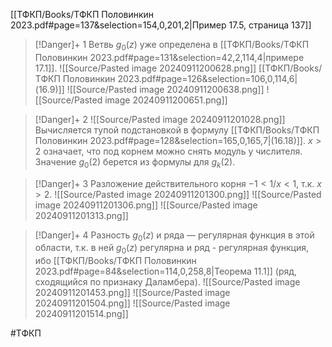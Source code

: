 [[ТФКП/Books/ТФКП Половинкин 2023.pdf#page=137&selection=154,0,201,2|Пример 17.5, страница 137]]
>[!Danger]+ 1
>Ветвь $g_0(z)$ уже определена в [[ТФКП/Books/ТФКП Половинкин 2023.pdf#page=131&selection=42,2,114,4|примере 17.1]].
>![[Source/Pasted image 20240911200628.png]]
>[[ТФКП/Books/ТФКП Половинкин 2023.pdf#page=126&selection=106,0,114,6|(16.9)]]
>![[Source/Pasted image 20240911200638.png]]
>![[Source/Pasted image 20240911200651.png]]

>[!Danger]+ 2
>![[Source/Pasted image 20240911201028.png]]
>Вычисляется тупой подстановкой в формулу [[ТФКП/Books/ТФКП Половинкин 2023.pdf#page=128&selection=165,0,165,7|(16.18)]]. $x > 2$ означает, что под корнем можно снять модуль у числителя. Значение $g_0(2)$ берется из формулы для $g_k(2)$.

>[!Danger]+ 3
>Разложение действительного корня $-1 < 1/x < 1$, т.к. $x > 2$.
>![[Source/Pasted image 20240911201300.png]]
>![[Source/Pasted image 20240911201306.png]]
>![[Source/Pasted image 20240911201313.png]]

>[!Danger]+ 4
>Разность $g_0(z)$ и ряда — регулярная функция в этой области, т.к. в ней $g_0(z)$ регулярна и ряд - регулярная функция, ибо [[ТФКП/Books/ТФКП Половинкин 2023.pdf#page=84&selection=114,0,258,8|Теорема 11.1]] (ряд, сходящийся по признаку Даламбера).
>![[Source/Pasted image 20240911201453.png]]
>![[Source/Pasted image 20240911201504.png]]
>![[Source/Pasted image 20240911201514.png]]

#ТФКП 